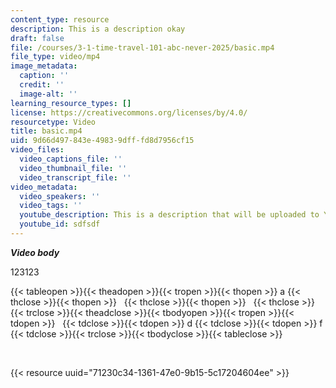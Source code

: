```yaml
---
content_type: resource
description: This is a description okay
draft: false
file: /courses/3-1-time-travel-101-abc-never-2025/basic.mp4
file_type: video/mp4
image_metadata:
  caption: ''
  credit: ''
  image-alt: ''
learning_resource_types: []
license: https://creativecommons.org/licenses/by/4.0/
resourcetype: Video
title: basic.mp4
uid: 9d66d497-843e-4983-9dff-fd8d7956cf15
video_files:
  video_captions_file: ''
  video_thumbnail_file: ''
  video_transcript_file: ''
video_metadata:
  video_speakers: ''
  video_tags: ''
  youtube_description: This is a description that will be uploaded to Youtube, yay!
  youtube_id: sdfsdf
---
```

***Video body***

123123

{{< tableopen >}}{{< theadopen >}}{{< tropen >}}{{< thopen >}}
a
{{< thclose >}}{{< thopen >}}
 
{{< thclose >}}{{< thopen >}}
 
{{< thclose >}}{{< trclose >}}{{< theadclose >}}{{< tbodyopen >}}{{< tropen >}}{{< tdopen >}}
 
{{< tdclose >}}{{< tdopen >}}
d
{{< tdclose >}}{{< tdopen >}}
f
{{< tdclose >}}{{< trclose >}}{{< tbodyclose >}}{{< tableclose >}}

 

{{< resource uuid="71230c34-1361-47e0-9b15-5c17204604ee" >}}